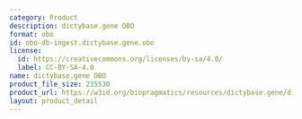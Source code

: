 ```yaml
---
category: Product
description: dictybase.gene OBO
format: obo
id: obo-db-ingest.dictybase.gene.obo
license:
  id: https://creativecommons.org/licenses/by-sa/4.0/
  label: CC-BY-SA-4.0
name: dictybase.gene OBO
product_file_size: 235530
product_url: https://w3id.org/biopragmatics/resources/dictybase.gene/dictybase.gene.obo
layout: product_detail
---
```

